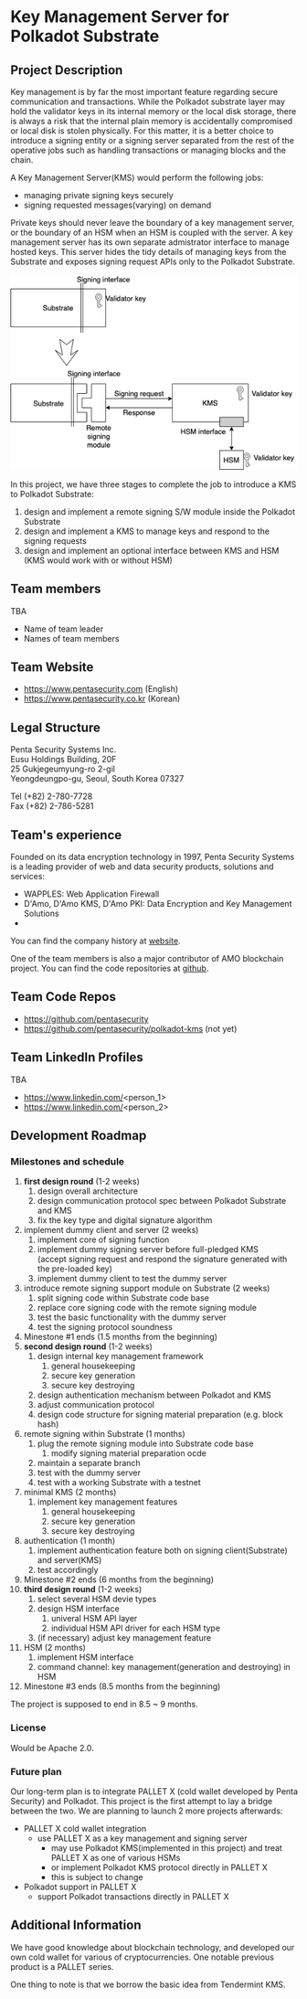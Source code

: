 # Key Management Server for Polkadot Substrate

## Project Description
Key management is by far the most important feature regarding secure
communication and transactions. While the Polkadot substrate layer may hold the
validator keys in its internal memory or the local disk storage, there is
always a risk that the internal plain memory is accidentally compromised or
local disk is stolen physically. For this matter, it is a better choice to
introduce a signing entity or a signing server separated from the rest of the
operative jobs such as handling transactions or managing blocks and the chain.

A Key Management Server(KMS) would perform the following jobs:
- managing private signing keys securely
- signing requested messages(varying) on demand

Private keys should never leave the boundary of a key management server, or the
boundary of an HSM when an HSM is coupled with the server. A key management
server has its own separate admistrator interface to manage hosted keys. This
server hides the tidy details of managing keys from the Substrate and exposes
signing request APIs only to the Polkadot Substrate.

![proposed architecture](polkadot_kms.png)

In this project, we have three stages to complete the job to introduce a KMS to
Polkadot Substrate:
1. design and implement a remote signing S/W module inside the Polkadot
   Substrate
1. design and implement a KMS to manage keys and respond to the signing
   requests
1. design and implement an optional interface between KMS and HSM (KMS would
   work with or without HSM)

## Team members
TBA
* Name of team leader
* Names of team members	

## Team Website	
* https://www.pentasecurity.com (English)
* https://www.pentasecurity.co.kr (Korean)

## Legal Structure 
Penta Security Systems Inc.<br/>
Eusu Holdings Building, 20F<br/>
25 Gukjegeumyung-ro 2-gil<br/>
Yeongdeungpo-gu, Seoul, South Korea 07327<br/>

Tel (+82) 2-780-7728<br/>
Fax (+82) 2-786-5281<br/>

## Team's experience
Founded on its data encryption technology in 1997, Penta Security Systems is a
leading provider of web and data security products, solutions and services:
- WAPPLES: Web Application Firewall
- D'Amo, D'Amo KMS, D'Amo PKI: Data Encryption and Key Management Solutions
- 

You can find the company history at
[website](https://www.pentasecurity.com/company/about-us/penta-security-history/).

One of the team members is also a major contributor of AMO blockchain project.
You can find the code repositories at [github](https://github.com/amolabs).

## Team Code Repos
* https://github.com/pentasecurity
* https://github.com/pentasecurity/polkadot-kms (not yet)

## Team LinkedIn Profiles
TBA
* https://www.linkedin.com/<person_1>
* https://www.linkedin.com/<person_2>

## Development Roadmap
### Milestones and schedule
1. **first design round** (1-2 weeks)
    1. design overall architecture
    1. design communication protocol spec between Polkadot Substrate and KMS
    1. fix the key type and digital signature algorithm
1. implement dummy client and server (2 weeks)
    1. implement core of signing function
    1. implement dummy signing server before full-pledged KMS<br/>
       (accept signing request and respond the signature generated with the
       pre-loaded key)
    1. implement dummy client to test the dummy server
1. introduce remote signing support module on Substrate (2 weeks)
    1. split signing code within Substrate code base
    1. replace core signing code with the remote signing module
    1. test the basic functionality with the dummy server
    1. test the signing protocol soundness
1. Minestone #1 ends (1.5 months from the beginning)
1. **second design round** (1-2 weeks)
    1. design internal key management framework
        1. general housekeeping
        1. secure key generation
        1. secure key destroying
    1. design authentication mechanism between Polkadot and KMS
    1. adjust communication protocol
    1. design code structure for signing material preparation (e.g. block hash)
1. remote signing within Substrate (1 months)
    1. plug the remote signing module into Substrate code base
        1. modify signing material preparation ocde
    1. maintain a separate branch
    1. test with the dummy server
    1. test with a working Substrate with a testnet
1. minimal KMS (2 months)
    1. implement key management features
        1. general housekeeping
        1. secure key generation
        1. secure key destroying
1. authentication (1 month)
    1. implement authentication feature both on signing client(Substrate) and
       server(KMS)
    1. test accordingly
1. Minestone #2 ends (6 months from the beginning)
1. **third design round** (1-2 weeks)
    1. select several HSM devie types
    1. design HSM interface
        1. univeral HSM API layer
        1. individual HSM API driver for each HSM type
    1. (if necessary) adjust key management feature
1. HSM (2 months)
    1. implement HSM interface
    1. command channel: key management(generation and destroying) in HSM
1. Minestone #3 ends (8.5 months from the beginning)

The project is supposed to end in 8.5 ~ 9 months.

### License
Would be Apache 2.0.

### Future plan
Our long-term plan is to integrate PALLET X (cold wallet developed by Penta
Security) and Polkadot. This project is the first attempt to lay a bridge
between the two. We are planning to launch 2 more projects afterwards:
- PALLET X cold wallet integration
    - use PALLET X as a key management and signing server
        - may use Polkadot KMS(implemented in this project) and treat PALLET X
          as one of various HSMs
        - or implement Polkadot KMS protocol directly in PALLET X
        - this is subject to change
- Polkadot support in PALLET X
    - support Polkadot transactions directly in PALLET X

## Additional Information
We have good knowledge about blockchain technology, and developed our own cold
wallet for various of cryptocurrencies. One notable previous product is a
PALLET series.

One thing to note is that we borrow the basic idea from Tendermint KMS.
